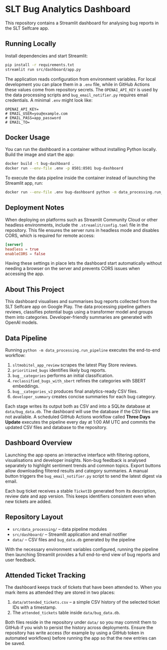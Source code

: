 # SLT Bug Analytics Dashboard

This repository contains a Streamlit dashboard for analysing bug reports in the SLT Selfcare app.

## Running Locally

Install dependencies and start Streamlit:

```bash
pip install -r requirements.txt
streamlit run src/dashboard/app.py
```

The application reads configuration from environment variables. For local
development you can place them in a `.env` file, while in GitHub Actions these
values come from repository secrets. The `OPENAI_API_KEY` is used by the data
processing scripts and `bug_email_notifier.py` requires email credentials. A minimal `.env` might look like:

```env
OPENAI_API_KEY=
# EMAIL_USER=you@example.com
# EMAIL_PASS=app_password
# EMAIL_TO=
```

## Docker Usage

You can run the dashboard in a container without installing Python
locally. Build the image and start the app:

```bash
docker build -t bug-dashboard .
docker run --env-file .env -p 8501:8501 bug-dashboard
```

To execute the data pipeline inside the container instead of launching
the Streamlit app, run:

```bash
docker run --env-file .env bug-dashboard python -m data_processing.run_pipeline
```

## Deployment Notes

When deploying on platforms such as Streamlit Community Cloud or other headless environments, include the `.streamlit/config.toml` file in the repository. This file ensures the server runs in headless mode and disables CORS, which is required for remote access:

```toml
[server]
headless = true
enableCORS = false
```

Having these settings in place lets the dashboard start automatically without needing a browser on the server and prevents CORS issues when accessing the app.

## About This Project
This dashboard visualises and summarises bug reports collected from the SLT Selfcare app on Google Play. The data processing pipeline gathers reviews, classifies potential bugs using a transformer model and groups them into categories. Developer-friendly summaries are generated with OpenAI models.

## Data Pipeline
Running `python -m data_processing.run_pipeline` executes the end-to-end workflow:

1. `sltmobitel_app_review` scrapes the latest Play Store reviews.
2. `prioritized_bugs` identifies likely bug reports.
3. `bug__categories` performs an initial classification.
4. `reclassified_bugs_with_sbert` refines the categories with SBERT embeddings.
5. `bug__categories_v2` produces final analytics-ready CSV files.
6. `developer_summary` creates concise summaries for each bug category.

Each stage writes its output both as CSV and into a SQLite database at
`data/bug_data.db`. The dashboard will use the database if the CSV files are not
available. A scheduled GitHub Actions workflow called **Three Days Update**
executes the pipeline every day at 1:00&nbsp;AM UTC and commits the updated CSV
files and database to the repository.

## Dashboard Overview
Launching the app opens an interactive interface with filtering options, visualisations and developer insights. Non-bug feedback is analysed separately to highlight sentiment trends and common topics. Export buttons allow downloading filtered results and category summaries. A manual button triggers the `bug_email_notifier.py` script to send the latest digest via email.

Each bug ticket receives a stable `TicketID` generated from its description, review date and app version. This keeps identifiers consistent even when new tickets are added.

## Repository Layout
- `src/data_processing/` – data pipeline modules
- `src/dashboard/` – Streamlit application and email notifier
- `data/` – CSV files and `bug_data.db` generated by the pipeline

With the necessary environment variables configured, running the pipeline then launching Streamlit provides a full end-to-end view of bug reports and user feedback.

## Attended Ticket Tracking

The dashboard keeps track of tickets that have been attended to. When you mark
items as attended they are stored in two places:

1. `data/attended_tickets.csv` – a simple CSV history of the selected ticket IDs
   with a timestamp.
2. The `attended_tickets` table inside `data/bug_data.db`.

Both files reside in the repository under `data/` so you may commit them to
GitHub if you wish to persist the history across deployments. Ensure the
repository has write access (for example by using a GitHub token in automated
workflows) before running the app so that the new entries can be saved.
